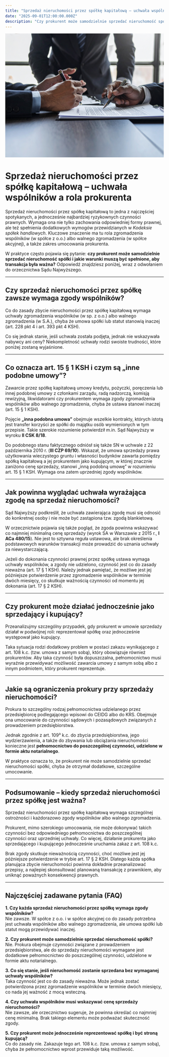 ```yaml
---
title: "Sprzedaż nieruchomości przez spółkę kapitałową – uchwała wspólników a rola prokurenta"
date: "2025-09-01T12:00:00.000Z"
description: "Czy prokurent może samodzielnie sprzedać nieruchomość spółki? Jakie uchwały są wymagane i jakie ograniczenia wynikają z KSH oraz KC?"
---
```


![Sprzedaż nieruchomości przez spółkę kapitałową](./sprzedaz-nieruchomosci-spolka-kapitalowa-uchwala-prokurent.jpg)

# Sprzedaż nieruchomości przez spółkę kapitałową – uchwała wspólników a rola prokurenta

Sprzedaż nieruchomości przez spółkę kapitałową to jedna z najczęściej spotykanych, a jednocześnie najbardziej ryzykownych czynności prawnych. Wymaga ona nie tylko zachowania odpowiedniej formy prawnej, ale też spełnienia dodatkowych wymogów przewidzianych w *Kodeksie spółek handlowych*. Kluczowe znaczenie ma tu rola zgromadzenia wspólników (w spółce z o.o.) albo walnego zgromadzenia (w spółce akcyjnej), a także zakres umocowania prokurenta. 

W praktyce często pojawia się pytanie: **czy prokurent może samodzielnie sprzedać nieruchomość spółki i jakie warunki muszą być spełnione, aby transakcja była ważna?** Odpowiedź znajdziesz poniżej, wraz z odwołaniem do orzecznictwa Sądu Najwyższego.

---

## Czy sprzedaż nieruchomości przez spółkę zawsze wymaga zgody wspólników?

Co do zasady zbycie nieruchomości przez spółkę kapitałową wymaga uchwały zgromadzenia wspólników (w sp. z o.o.) albo walnego zgromadzenia (w S.A.), chyba że umowa spółki lub statut stanowią inaczej (art. 228 pkt 4 i art. 393 pkt 4 KSH). 

Co się jednak stanie, jeśli uchwała została podjęta, jednak nie wskazywała nabywcy ani ceny? Niekompletność uchwały rodzi swoiste trudności, które poniżej zostaną wyjaśnione. 

---

## Co oznacza art. 15 § 1 KSH i czym są „inne podobne umowy”?

Zawarcie przez spółkę kapitałową umowy kredytu, pożyczki, poręczenia lub innej podobnej umowy z członkami zarządu, radą nadzorczą, komisją rewizyjną, likwidatorami czy prokurentem wymaga zgody zgromadzenia wspólników albo walnego zgromadzenia, chyba że ustawa stanowi inaczej (art. 15 § 1 KSH). 

Pojęcie **„inna podobna umowa”** obejmuje wszelkie kontrakty, których istotą jest transfer korzyści ze spółki do majątku osób wymienionych w tym przepisie. Takie szerokie rozumienie potwierdził m.in. Sąd Najwyższy w wyroku **II CSK 8/18**.  

Do podobnego stanu faktycznego odniósł się także SN w uchwale z 22 października 2010 r. (**III CZP 69/10**). Wskazał, że umowa sprzedaży prawa użytkowania wieczystego gruntu i własności budynków zawarta pomiędzy spółką kapitałową a jej prokurentem jako kupującym, w której znacznie zaniżono cenę sprzedaży, stanowi „inną podobną umowę” w rozumieniu art. 15 § 1 KSH. Wymaga ona zatem uprzedniej zgody wspólników.

---

## Jak powinna wyglądać uchwała wyrażająca zgodę na sprzedaż nieruchomości?

Sąd Najwyższy podkreślił, że uchwała zawierająca zgodę musi się odnosić do konkretnej osoby i nie może być zastąpiona tzw. zgodą blankietową.  

W orzecznictwie pojawia się także pogląd, że zgoda powinna wskazywać co najmniej minimalną cenę sprzedaży (wyrok SA w Warszawie z 2015 r., **I ACa 480/15**). Nie jest to sztywna reguła ustawowa, ale brak określenia podstawowych warunków transakcji może prowadzić do uznania uchwały za niewystarczającą.  

Jeżeli do dokonania czynności prawnej przez spółkę ustawa wymaga uchwały wspólników, a zgody nie udzielono, czynność jest co do zasady nieważna (art. 17 § 1 KSH). Należy jednak pamiętać, że możliwe jest jej późniejsze potwierdzenie przez zgromadzenie wspólników w terminie dwóch miesięcy, co skutkuje ważnością czynności od momentu jej dokonania (art. 17 § 2 KSH).

---

## Czy prokurent może działać jednocześnie jako sprzedający i kupujący?

Przeanalizujmy szczególny przypadek, gdy prokurent w umowie sprzedaży działał w podwójnej roli: reprezentował spółkę oraz jednocześnie występował jako kupujący.  

Taka sytuacja rodzi dodatkowy problem w postaci zakazu wynikającego z art. 108 k.c. (tzw. umowa z samym sobą), który obowiązuje również prokurentów. Aby taka czynność była dopuszczalna, pełnomocnictwo musi wyraźnie przewidywać możliwość zawarcia umowy z samym sobą albo z innym podmiotem, który prokurent reprezentuje.

---

## Jakie są ograniczenia prokury przy sprzedaży nieruchomości?

Prokura to szczególny rodzaj pełnomocnictwa udzielanego przez przedsiębiorcę podlegającego wpisowi do CEIDG albo do KRS. Obejmuje ona umocowanie do czynności sądowych i pozasądowych związanych z prowadzeniem przedsiębiorstwa.  

Jednak zgodnie z art. 109³ k.c. do zbycia przedsiębiorstwa, jego wydzierżawienia, a także do zbywania lub obciążania nieruchomości konieczne jest **pełnomocnictwo do poszczególnej czynności, udzielone w formie aktu notarialnego**.  

W praktyce oznacza to, że prokurent nie może samodzielnie sprzedać nieruchomości spółki, chyba że otrzymał dodatkowe, szczególne umocowanie.

---

## Podsumowanie – kiedy sprzedaż nieruchomości przez spółkę jest ważna?

Sprzedaż nieruchomości przez spółkę kapitałową wymaga szczególnej ostrożności i każdorazowo zgody wspólników albo walnego zgromadzenia.  

Prokurent, mimo szerokiego umocowania, nie może dokonywać takich czynności bez odpowiedniego pełnomocnictwa do poszczególnej czynności oraz uprzedniej uchwały. Co więcej, działanie prokurenta jako sprzedającego i kupującego jednocześnie uruchamia zakaz z art. 108 k.c.  

Brak zgody skutkuje nieważnością czynności, choć możliwe jest jej późniejsze potwierdzenie w trybie art. 17 § 2 KSH. Dlatego każda spółka planująca zbycie nieruchomości powinna dokładnie przeanalizować przepisy, a najlepiej skonsultować planowaną transakcję z prawnikiem, aby uniknąć poważnych konsekwencji prawnych.

---

## Najczęściej zadawane pytania (FAQ)

**1. Czy każda sprzedaż nieruchomości przez spółkę wymaga zgody wspólników?**  
Nie zawsze. W spółce z o.o. i w spółce akcyjnej co do zasady potrzebna jest uchwała wspólników albo walnego zgromadzenia, ale umowa spółki lub statut mogą przewidywać inaczej.  

**2. Czy prokurent może samodzielnie sprzedać nieruchomość spółki?**  
Nie. Prokura obejmuje czynności związane z prowadzeniem przedsiębiorstwa, ale do sprzedaży nieruchomości wymagane jest dodatkowe pełnomocnictwo do poszczególnej czynności, udzielone w formie aktu notarialnego.  

**3. Co się stanie, jeśli nieruchomość zostanie sprzedana bez wymaganej uchwały wspólników?**  
Taka czynność jest co do zasady nieważna. Może jednak zostać potwierdzona przez zgromadzenie wspólników w terminie dwóch miesięcy, co nada jej ważność z mocą wsteczną.  

**4. Czy uchwała wspólników musi wskazywać cenę sprzedaży nieruchomości?**  
Nie zawsze, ale orzecznictwo sugeruje, że powinna określać co najmniej cenę minimalną. Brak takiego elementu może podważać skuteczność zgody.  

**5. Czy prokurent może jednocześnie reprezentować spółkę i być stroną kupującą?**  
Co do zasady nie. Zakazuje tego art. 108 k.c. (tzw. umowa z samym sobą), chyba że pełnomocnictwo wprost przewiduje taką możliwość.